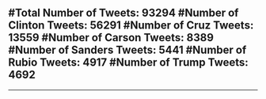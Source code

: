 #Total Number of Tweets: 93294 
#Number of Clinton Tweets: 56291
#Number of Cruz Tweets: 13559
#Number of Carson Tweets: 8389
#Number of Sanders Tweets: 5441
#Number of Rubio Tweets: 4917
#Number of Trump Tweets: 4692
---
---
